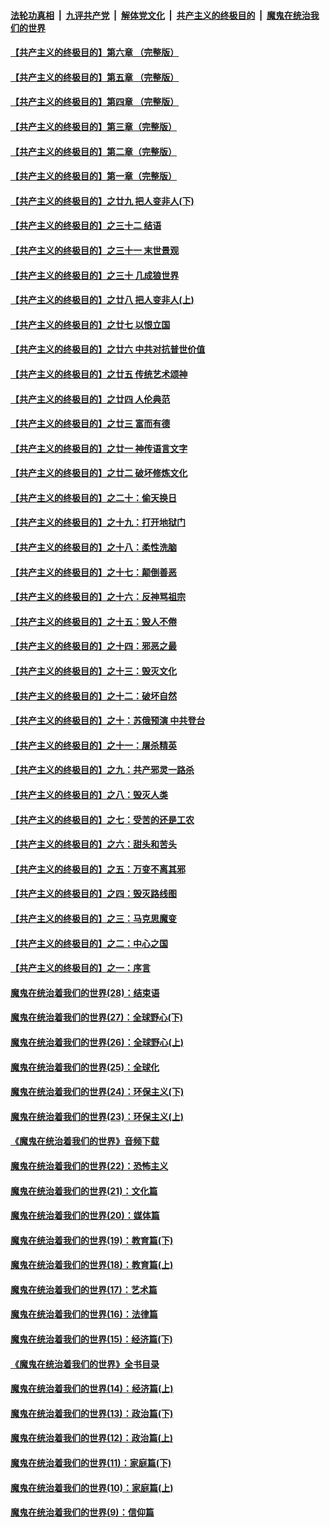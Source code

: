 ####  [法轮功真相](../../../../basic/blob/master/README.md?t=06091501) &nbsp;|&nbsp; [九评共产党](../../../../9ping.md/blob/master/README.md?t=06091501) &nbsp;|&nbsp; [解体党文化](../../../../jtdwh.md/blob/master/README.md?t=06091501)  &nbsp;|&nbsp; [共产主义的终极目的](../../../../gczydzjmd.md/blob/master/README.md?t=06091501) &nbsp;|&nbsp; [魔鬼在统治我们的世界](../../../../mgztzwmdsj.md/blob/master/README.md?t=06091501) 

#### [【共产主义的终极目的】第六章 （完整版）](../pages/nsc422/n11428913.md?t=06091501) 

#### [【共产主义的终极目的】第五章 （完整版）](../pages/nsc422/n11428912.md?t=06091501) 

#### [【共产主义的终极目的】第四章 （完整版）](../pages/nsc422/n11428907.md?t=06091501) 

#### [【共产主义的终极目的】第三章（完整版）](../pages/nsc422/n11428848.md?t=06091501) 

#### [【共产主义的终极目的】第二章（完整版）](../pages/nsc422/n11428831.md?t=06091501) 

#### [【共产主义的终极目的】第一章（完整版）](../pages/nsc422/n11417651.md?t=06091501) 

#### [【共产主义的终极目的】之廿九 把人变非人(下)](../pages/nsc422/n11344140.md?t=06091501) 

#### [【共产主义的终极目的】之三十二 结语](../pages/nsc422/n11360535.md?t=06091501) 

#### [【共产主义的终极目的】之三十一 末世景观](../pages/nsc422/n11351129.md?t=06091501) 

#### [【共产主义的终极目的】之三十 几成狼世界](../pages/nsc422/n11348280.md?t=06091501) 

#### [【共产主义的终极目的】之廿八 把人变非人(上)](../pages/nsc422/n11340492.md?t=06091501) 

#### [【共产主义的终极目的】之廿七 以恨立国](../pages/nsc422/n11336944.md?t=06091501) 

#### [【共产主义的终极目的】之廿六 中共对抗普世价值](../pages/nsc422/n11324785.md?t=06091501) 

#### [【共产主义的终极目的】之廿五 传统艺术颂神](../pages/nsc422/n11296396.md?t=06091501) 

#### [【共产主义的终极目的】之廿四 人伦典范](../pages/nsc422/n11296397.md?t=06091501) 

#### [【共产主义的终极目的】之廿三 富而有德](../pages/nsc422/n11283598.md?t=06091501) 

#### [【共产主义的终极目的】之廿一 神传语言文字](../pages/nsc422/n11263265.md?t=06091501) 

#### [【共产主义的终极目的】之廿二 破坏修炼文化](../pages/nsc422/n11245728.md?t=06091501) 

#### [【共产主义的终极目的】之二十：偷天换日](../pages/nsc422/n11238846.md?t=06091501) 

#### [【共产主义的终极目的】之十九：打开地狱门](../pages/nsc422/n11206376.md?t=06091501) 

#### [【共产主义的终极目的】之十八：柔性洗脑](../pages/nsc422/n11199994.md?t=06091501) 

#### [【共产主义的终极目的】之十七：颠倒善恶](../pages/nsc422/n11179782.md?t=06091501) 

#### [【共产主义的终极目的】之十六：反神骂祖宗](../pages/nsc422/n11166798.md?t=06091501) 

#### [【共产主义的终极目的】之十五：毁人不倦](../pages/nsc422/n11166792.md?t=06091501) 

#### [【共产主义的终极目的】之十四：邪恶之最](../pages/nsc422/n11150249.md?t=06091501) 

#### [【共产主义的终极目的】之十三：毁灭文化](../pages/nsc422/n11135227.md?t=06091501) 

#### [【共产主义的终极目的】之十二：破坏自然](../pages/nsc422/n11135214.md?t=06091501) 

#### [【共产主义的终极目的】之十：苏俄预演 中共登台](../pages/nsc422/n11118424.md?t=06091501) 

#### [【共产主义的终极目的】之十一：屠杀精英](../pages/nsc422/n11118442.md?t=06091501) 

#### [【共产主义的终极目的】之九：共产邪灵一路杀](../pages/nsc422/n11114139.md?t=06091501) 

#### [【共产主义的终极目的】之八：毁灭人类](../pages/nsc422/n11108503.md?t=06091501) 

#### [【共产主义的终极目的】之七：受苦的还是工农](../pages/nsc422/n11101809.md?t=06091501) 

#### [【共产主义的终极目的】之六：甜头和苦头](../pages/nsc422/n11096971.md?t=06091501) 

#### [【共产主义的终极目的】之五：万变不离其邪](../pages/nsc422/n11091285.md?t=06091501) 

#### [【共产主义的终极目的】之四：毁灭路线图](../pages/nsc422/n11086284.md?t=06091501) 

#### [【共产主义的终极目的】之三：马克思魔变](../pages/nsc422/n11061941.md?t=06091501) 

#### [【共产主义的终极目的】之二：中心之国](../pages/nsc422/n11047728.md?t=06091501) 

#### [【共产主义的终极目的】之一：序言](../pages/nsc422/n11086077.md?t=06091501) 

#### [魔鬼在统治着我们的世界(28)：结束语](../pages/nsc422/n10936246.md?t=06091501) 

#### [魔鬼在统治着我们的世界(27)：全球野心(下)](../pages/nsc422/n10928319.md?t=06091501) 

#### [魔鬼在统治着我们的世界(26)：全球野心(上)](../pages/nsc422/n10900318.md?t=06091501) 

#### [魔鬼在统治着我们的世界(25)：全球化](../pages/nsc422/n10788205.md?t=06091501) 

#### [魔鬼在统治着我们的世界(24)：环保主义(下)](../pages/nsc422/n10695307.md?t=06091501) 

#### [魔鬼在统治着我们的世界(23)：环保主义(上)](../pages/nsc422/n10688613.md?t=06091501) 

#### [《魔鬼在统治着我们的世界》音频下载](../pages/nsc422/n10635553.md?t=06091501) 

#### [魔鬼在统治着我们的世界(22)：恐怖主义](../pages/nsc422/n10614727.md?t=06091501) 

#### [魔鬼在统治着我们的世界(21)：文化篇](../pages/nsc422/n10597706.md?t=06091501) 

#### [魔鬼在统治着我们的世界(20)：媒体篇](../pages/nsc422/n10586579.md?t=06091501) 

#### [魔鬼在统治着我们的世界(19)：教育篇(下)](../pages/nsc422/n10564808.md?t=06091501) 

#### [魔鬼在统治着我们的世界(18)：教育篇(上)](../pages/nsc422/n10526970.md?t=06091501) 

#### [魔鬼在统治着我们的世界(17)：艺术篇](../pages/nsc422/n10499093.md?t=06091501) 

#### [魔鬼在统治着我们的世界(16)：法律篇](../pages/nsc422/n10485969.md?t=06091501) 

#### [魔鬼在统治着我们的世界(15)：经济篇(下)](../pages/nsc422/n10469975.md?t=06091501) 

#### [《魔鬼在统治着我们的世界》全书目录](../pages/nsc422/n10464261.md?t=06091501) 

#### [魔鬼在统治着我们的世界(14)：经济篇(上)](../pages/nsc422/n10457370.md?t=06091501) 

#### [魔鬼在统治着我们的世界(13)：政治篇(下)](../pages/nsc422/n10448270.md?t=06091501) 

#### [魔鬼在统治着我们的世界(12)：政治篇(上)](../pages/nsc422/n10444576.md?t=06091501) 

#### [魔鬼在统治着我们的世界(11)：家庭篇(下)](../pages/nsc422/n10440961.md?t=06091501) 

#### [魔鬼在统治着我们的世界(10)：家庭篇(上)](../pages/nsc422/n10435448.md?t=06091501) 

#### [魔鬼在统治着我们的世界(9)：信仰篇](../pages/nsc422/n10432159.md?t=06091501) 

